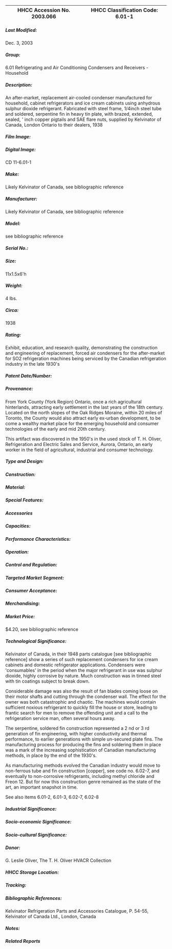 | **HHCC Accession No. 2003.066** |**HHCC Classification Code:  6.01-1**|
| ----------- | ----------- |

##### Last Modified:
Dec. 3, 2003

##### Group:
6.01 Refrigerating and Air Conditioning Condensers and Receivers - Household

##### Description:
An after-market, replacement air-cooled condenser manufactured for household, cabinet refrigerators and ice cream cabinets using anhydrous sulphur dioxide refrigerant. Fabricated with steel frame, 1/4inch steel tube and soldered, serpentine fin in heavy tin plate, with brazed, extended, sealed, ' inch copper pigtails and SAE flare nuts, supplied by  Kelvinator of Canada, London Ontario to their dealers, 1938

##### Film Image:


##### Digital Image:
CD 11-6.01-1

##### Make:
Likely Kelvinator of Canada, see bibliographic reference

##### Manufacturer:
Likely Kelvinator of Canada, see bibliographic reference

##### Model:
see bibliographic reference

##### Serial No.:


##### Size:
11x1.5x6'h

##### Weight:
4 lbs.

##### Circa:
1938

##### Rating:
Exhibit, education, and research quality, demonstrating the construction and engineering of replacement, forced air condensers for the after-market for SO2 refrigeration machines being serviced by the Canadian refrigeration industry in the late 1930's

##### Patent Date/Number:


##### Provenance:
From York County (York Region) Ontario, once a rich agricultural hinterlands, attracting early settlement in the last years of the 18th century. Located on the north slopes of the Oak Ridges Moraine, within 20 miles of Toronto, the County would also attract early ex-urban development, to be come a wealthy market place for the emerging household and consumer technologies of the early and mid 20th century. 

This artifact was discovered in the 1950's in the used stock of T. H. Oliver, Refrigeration and Electric Sales and Service, Aurora, Ontario, an early worker in the field of agricultural, industrial and consumer technology.

##### Type and Design:


##### Construction:


##### Material:


##### Special Features:


##### Accessories


##### Capacities:


##### Performance Characteristics:


##### Operation:


##### Control and Regulation:


##### Targeted Market Segment:


##### Consumer Acceptance:


##### Merchandising:


##### Market Price:
$4.20, see bibliographic reference

##### Technological Significance:
Kelvinator of Canada, in their 1948 parts catalogue [see bibliographic reference] show a series of such replacement condensers for ice cream cabinets and domestic refrigerator applications. Condensers were 'consumables' in the period when the major refrigerant in use was sulphur dioxide, highly corrosive by nature. Much construction was in tinned steel with tin coatings subject to break down.

Considerable damage was also the result of fan blades coming loose on their motor shafts and cutting through the condenser wall. The effect for the owner was both catastrophic and chaotic. The machines would contain sufficient noxious refrigerant to quickly fill the house or store, leading to frantic search for men to remove the offending unit and a call to the refrigeration service man, often several hours away.

The serpentine, soldered fin construction represented a 2 nd or 3 rd generation of fin engineering, with higher conductivity and thermal performance, to earlier generations with simple un-secured plate fins. The manufacturing process for producing the fins and soldering them in place was a mark of the increasing sophistication of Canadian manufacturing methods, in place by the end of the 1930's.        

As manufacturing methods evolved the Canadian industry would move to non-ferrous tube and fin construction [copper], see code no. 6.02-7, and eventually to non-corrosive refrigerants, including methyl chloride and Freon 12. But for now this construction genre remained as the state of the art, an important snapshot in time.  

See also items 6.01-2, 6.01-3, 6.02-7, 6.02-8

##### Industrial Significance:


##### Socio-economic Significance:


##### Socio-cultural Significance:


##### Donor:
G. Leslie Oliver, The T. H. Oliver HVACR Collection

##### HHCC Storage Location:


##### Tracking:


##### Bibliographic References:
Kelvinator Refrigeration Parts and Accessories Catalogue, P. 54-55, Kelvinator of Canada Ltd., London, Canada

##### Notes:


##### Related Reports


